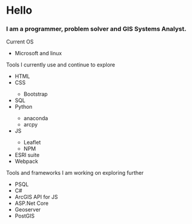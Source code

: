 <link rel="stylesheet" href="style.css">
<body>
    <h1>Hello</h1>
    <h3>I am a programmer, problem solver and GIS Systems Analyst.</h3>
<p>Current OS</p>
<ul>
    <li>Microsoft and linux</li>
</ul>
<p>Tools I currently use and continue to explore</p>
<ul>
    <li>HTML</li>
    <li>CSS</li>
    <ul>
        <li>Bootstrap</li>
    </ul>
    <li>SQL</li>
    <li>Python</li>
    <ul>
        <li>anaconda</li>
        <li>arcpy</li>
    </ul>
    <li>JS</li>
    <ul>
        <li>Leaflet</li>
        <li>NPM</li>
    </ul>
    <li>ESRI suite</li>
    <li>Webpack</li>
</ul>
<p>Tools and frameworks I am working on exploring further</p>
<ul>
    <li>PSQL</li>
    <li>C# </li>
    <li>ArcGIS API for JS</li>
    <li>ASP.Net Core</li>
    <li>Geoserver</li>
    <li>PostGIS</li>
</ul>
</body>
</html>


<!---
Nolewp/Nolewp is a ✨ special ✨ repository because its `README.md` (this file) appears on your GitHub profile.
You can click the Preview link to take a look at your changes.
--->
